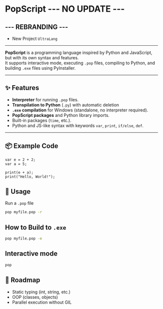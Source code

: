 # PopScript   --- NO UPDATE ---

## --- REBRANDING ---
- New Project `UltraLang`
---

**PopScript** is a programming language inspired by Python and JavaScript, but with its own syntax and features.  
It supports interactive mode, executing `.pop` files, compiling to Python, and building `.exe` files using PyInstaller.

---

## ✨ Features
- **Interpreter** for running `.pop` files.
- **Transpilation to Python** (`.py`) with automatic deletion
- **`.exe` compilation** for Windows (standalone, no interpreter required).
- **PopScript packages** and Python library imports.
- Built-in packages (`time`, etc.).
- Python and JS-like syntax with keywords `var`, `print`, `if/else`, `def`.

---

## 📦 Example Code
```popscript
var e = 2 + 2;
var a = 5;

print(e + a);
print("Hello, World!");
```
## 🚀 Usage
Run a `.pop` file
```bash
pop myfile.pop -r
```
## How to Build to `.exe`
```bash
pop myfile.pop -e
```
## Interactive mode
```bash
pop
```

## 📌 Roadmap
- Static typing (int, string, etc.)
- OOP (classes, objects)
- Parallel execution without GIL

